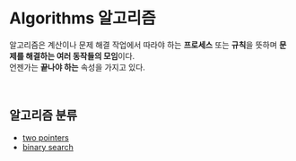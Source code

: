 # Algorithms 알고리즘
알고리즘은 계산이나 문제 해결 작업에서 따라야 하는 **프로세스** 또는 **규칙**을 뜻하며 **문제를 해결하는 여러 동작들의 모임**이다.    
언젠가는 **끝나야 하는** 속성을 가지고 있다.

<br />

## 알고리즘 분류
- [two pointers](towPointers.md)
- [binary search](binarySearch.md)

